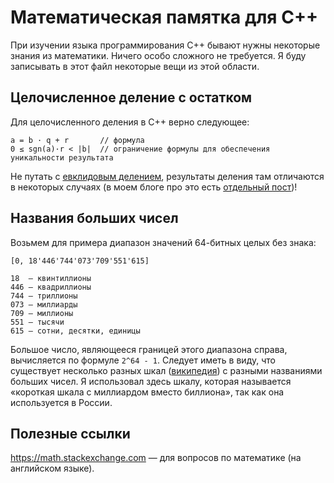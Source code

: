 # Математическая памятка для C++

При изучении языка программирования C++ бывают нужны некоторые знания из математики. Ничего особо сложного не требуется. Я буду записывать в этот файл некоторые вещи из этой области.

## Целочисленное деление с остатком

Для целочисленного деления в C++ верно следующее:
```
a = b · q + r       // формула
0 ≤ sgn(a)·r < |b|  // ограничение формулы для обеспечения уникальности результата
```
Не путать с [евклидовым делением](https://en.wikipedia.org/wiki/Euclidean_division), результаты деления там отличаются в некоторых случаях (в моем блоге про это есть [отдельный пост](https://ilyachalov.livejournal.com/342965.html))!

## Названия больших чисел

Возьмем для примера диапазон значений 64-битных целых без знака:
```
[0, 18'446'744'073'709'551'615]

18  — квинтиллионы
446 — квадриллионы
744 — триллионы
073 — миллиарды
709 — миллионы
551 — тысячи
615 — сотни, десятки, единицы
```
Большое число, являющееся границей этого диапазона справа, вычисляется по формуле `2^64 - 1`. Следует иметь в виду, что существует несколько разных шкал ([википедия](https://ru.wikipedia.org/wiki/%D0%A1%D0%B8%D1%81%D1%82%D0%B5%D0%BC%D1%8B_%D0%BD%D0%B0%D0%B8%D0%BC%D0%B5%D0%BD%D0%BE%D0%B2%D0%B0%D0%BD%D0%B8%D1%8F_%D1%87%D0%B8%D1%81%D0%B5%D0%BB)) с разными названиями больших чисел. Я использовал здесь шкалу, которая называется «короткая шкала с миллиардом вместо биллиона», так как она используется в России.

## Полезные ссылки

https://math.stackexchange.com — для вопросов по математике (на английском языке).
